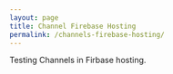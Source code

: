 ```yaml
---
layout: page
title: Channel Firebase Hosting
permalink: /channels-firebase-hosting/
---
```


Testing Channels in Firbase hosting.
